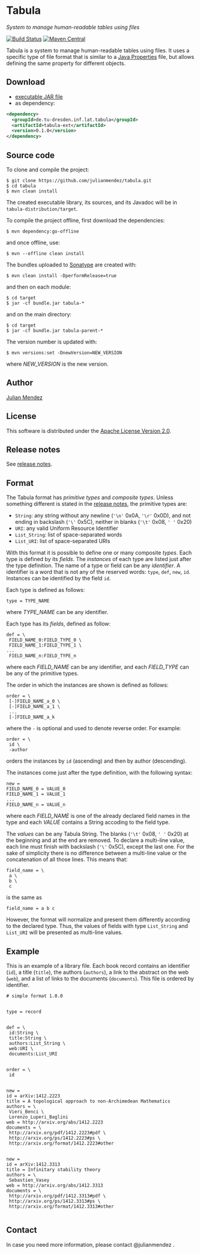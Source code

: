 # Tabula
*System to manage human-readable tables using files*


[![Build Status](https://travis-ci.org/julianmendez/tabula.png?branch=master)](https://travis-ci.org/julianmendez/tabula)
[![Maven Central](https://maven-badges.herokuapp.com/maven-central/de.tu-dresden.inf.lat.tabula/tabula-parent/badge.svg)](http://search.maven.org/#search|ga|1|g%3A%22de.tu-dresden.inf.lat.tabula%22)


Tabula is a system to manage human-readable tables using files. It uses a specific type of file format that is similar to a [Java Properties](http://docs.oracle.com/javase/8/docs/api/java/util/Properties.html#load-java.io.Reader-) file, but allows defining the same property for different objects.


## Download

* [executable JAR file](https://sourceforge.net/projects/latitude/files/tabula/0.1.0/tabula-0.1.0.jar/download)
* as dependency:
```xml
<dependency>
  <groupId>de.tu-dresden.inf.lat.tabula</groupId>
  <artifactId>tabula-ext</artifactId>
  <version>0.1.0</version>
</dependency>
```


## Source code

To clone and compile the project:
```
$ git clone https://github.com/julianmendez/tabula.git
$ cd tabula
$ mvn clean install
```
The created executable library, its sources, and its Javadoc will be in `tabula-distribution/target`.

To compile the project offline, first download the dependencies:
```
$ mvn dependency:go-offline
```
and once offline, use:
```
$ mvn --offline clean install
```

The bundles uploaded to [Sonatype](https://oss.sonatype.org/) are created with:
```
$ mvn clean install -DperformRelease=true
```
and then on each module:
```
$ cd target
$ jar -cf bundle.jar tabula-*
```
and on the main directory:
```
$ cd target
$ jar -cf bundle.jar tabula-parent-*
```

The version number is updated with:
```
$ mvn versions:set -DnewVersion=NEW_VERSION
```
where *NEW_VERSION* is the new version.


## Author

[Julian Mendez](http://lat.inf.tu-dresden.de/~mendez/)


## License

This software is distributed under the [Apache License Version 2.0](http://www.apache.org/licenses/LICENSE-2.0.txt).


## Release notes

See [release notes](http://github.com/julianmendez/tabula/blob/master/RELEASE-NOTES.md).


## Format

The Tabula format has *primitive types* and *composite types*. Unless something different is stated in the [release notes](http://github.com/julianmendez/tabula/blob/master/RELEASE-NOTES.md), the primitive types are:
* `String`: any string without any newline (`'\n'` 0x0A, `'\r'` 0x0D), and not ending in backslash (`'\'` 0x5C), neither in blanks (`'\t'` 0x08, `' '` 0x20)  
* `URI`: any valid Uniform Resource Identifier
* `List_String`: list of space-separated words
* `List_URI`: list of space-separated URIs

With this format it is possible to define one or many composite *types*. Each type is defined by its *fields*. The *instances* of each type are listed just after the type definition.
The name of a type or field can be any *identifier*. A identifier is a word that is not any of the reserved words: `type`, `def`, `new`, `id`.
Instances can be identified by the field `id`.

Each type is defined as follows:
```properties
type = TYPE_NAME
```
where *TYPE_NAME* can be any identifier.

Each type has its *fields*, defined as follow:
```properties
def = \
 FIELD_NAME_0:FIELD_TYPE_0 \
 FIELD_NAME_1:FIELD_TYPE_1 \
...
 FIELD_NAME_n:FIELD_TYPE_n
```
where each *FIELD_NAME* can be any identifier,
and each *FIELD_TYPE* can be any of the primitive types.

The order in which the instances are shown is defined as follows:
```properties
order = \
 [-]FIELD_NAME_a_0 \
 [-]FIELD_NAME_a_1 \
 ...
 [-]FIELD_NAME_a_k
```
where the `-` is optional and used to denote reverse order. For example:
```properties
order = \
 id \
 -author
``` 
orders the instances by `id` (ascending) and then by author (descending).
 
The instances come just after the type definition, with the following syntax:
```properties
new =
FIELD_NAME_0 = VALUE_0
FIELD_NAME_1 = VALUE_1
...
FIELD_NAME_n = VALUE_n
```
where each *FIELD_NAME* is one of the already declared field names in the type and each *VALUE* contains a String accoding to the field type.

The *values* can be any Tabula String. The blanks (`'\t'` 0x08, `' '` 0x20) at the beginning and at the end are removed. To declare a multi-line value, each line must finish with backslash (`'\'` 0x5C), except the last one. For the sake of simplicity there is no difference between a multi-line value or the concatenation of all those lines. This means that:
```properties
field_name = \
 a \
 b \
 c
```
is the same as
```properties
field_name = a b c
```
However, the format will normalize and present them differently according to the declared type. Thus, the values of fields with type `List_String` and `List_URI` will be presented as multi-line values.


## Example

This is an example of a library file. Each book record contains an identifier (`id`), a title (`title`), the authors (`authors`), a link to the abstract on the web (`web`), and a list of links to the documents (`documents`). This file is ordered by identifier.


```properties
# simple format 1.0.0


type = record 


def = \
 id:String \
 title:String \
 authors:List_String \
 web:URI \
 documents:List_URI


order = \
 id


new = 
id = arXiv:1412.2223
title = A topological approach to non-Archimedean Mathematics
authors = \
 Vieri_Benci \
 Lorenzo_Luperi_Baglini
web = http://arxiv.org/abs/1412.2223
documents = \
 http://arxiv.org/pdf/1412.2223#pdf \
 http://arxiv.org/ps/1412.2223#ps \
 http://arxiv.org/format/1412.2223#other


new = 
id = arXiv:1412.3313
title = Infinitary stability theory
authors = \
 Sebastien_Vasey
web = http://arxiv.org/abs/1412.3313
documents = \
 http://arxiv.org/pdf/1412.3313#pdf \
 http://arxiv.org/ps/1412.3313#ps \
 http://arxiv.org/format/1412.3313#other


```

## Contact

In case you need more information, please contact @julianmendez .

